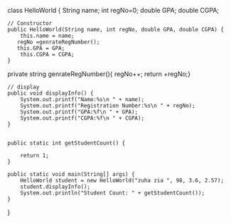  class HelloWorld {
    String name;
    int regNo=0;
    double GPA;
    double CGPA;

    // Constructor
    public HelloWorld(String name, int regNo, double GPA, double CGPA) {
        this.name = name;
       regNo =genrateRegNumber();
       this.GPA = GPA;
        this.CGPA = CGPA;
    }
private string genrateRegNumber(){
regNo++;
return +regNo;}

    // display 
    public void displayInfo() {
        System.out.printf("Name:%s\n " + name);
        System.out.printf("Registration Number:%s\n " + regNo);
        System.out.printf("GPA:%f\n " + GPA);
        System.out.printf("CGPA:%f\n " + CGPA);
    }

    
    public static int getStudentCount() {
        
        return 1;  
    }

    public static void main(String[] args) {
        HelloWorld student = new HelloWorld("zuha zia ", 98, 3.6, 2.57);
        student.displayInfo();
        System.out.println("Student Count: " + getStudentCount());
    }
}
